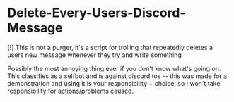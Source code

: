 # Delete-Every-Users-Discord-Message

[!] This is not a purger, it's a script for trolling that repeatedly deletes a users new message whenever they try and write something


Possibly the most annoying thing ever if you don't know what's going on.
This classifies as a selfbot and is against discord tos -- this was made for a demonstration and using it is your responsibility + choice, so I won't take responsibility for actions/problems caused.
